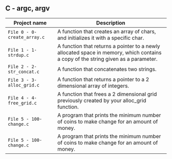 ## C - argc, argv

| Project name | Description |
| ------------ | ----------- |
| `File 0 - 0-create_array.c` | A function that creates an array of chars, and initializes it with a specific char. |
| `File 1 - 1-strdup.c` | A function that returns a pointer to a newly allocated space in memory, which contains a copy of the string given as a parameter. |
| `File 2 - 2-str_concat.c` | A function that concatenates two strings. |
| `File 3 - 3-alloc_grid.c` | A function that returns a pointer to a 2 dimensional array of integers. |
| `File 4 - 4-free_grid.c` | A function that frees a 2 dimensional grid previously created by your alloc_grid function. |
| `File 5 - 100-change.c` | A program that prints the minimum number of coins to make change for an amount of money. |
| `File 5 - 100-change.c` | A program that prints the minimum number of coins to make change for an amount of money. |
